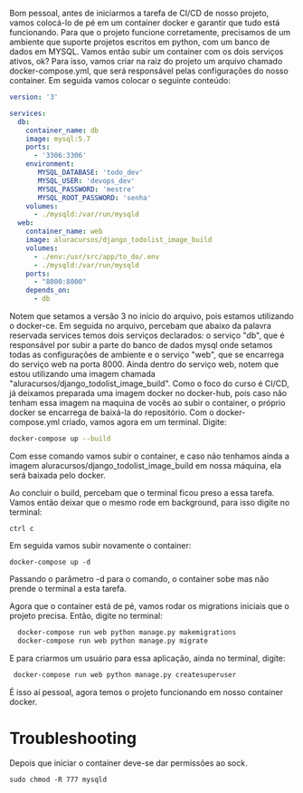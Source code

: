 Bom pessoal, antes de iniciarmos a tarefa de CI/CD de nosso projeto, vamos colocá-lo de pé em um container docker e garantir que tudo está funcionando. Para que o projeto funcione corretamente, precisamos de um ambiente que suporte projetos escritos em python, com um banco de dados em MYSQL. Vamos então subir um container com os dois serviços ativos, ok? Para isso, vamos criar na raiz do projeto um arquivo chamado docker-compose.yml, que será responsável pelas configurações do nosso container. Em seguida vamos colocar o seguinte conteúdo:
```yml
version: '3'

services:
  db:
    container_name: db
    image: mysql:5.7
    ports:
      - '3306:3306'
    environment:
       MYSQL_DATABASE: 'todo_dev'
       MYSQL_USER: 'devops_dev'
       MYSQL_PASSWORD: 'mestre'
       MYSQL_ROOT_PASSWORD: 'senha'
    volumes:
      - ./mysqld:/var/run/mysqld
  web:
    container_name: web
    image: aluracursos/django_todolist_image_build
    volumes:
      - ./env:/usr/src/app/to_do/.env
      - ./mysqld:/var/run/mysqld
    ports:
      - "8000:8000"
    depends_on:
      - db
```
Notem que setamos a versão 3 no início do arquivo, pois estamos utilizando o docker-ce. Em seguida no arquivo, percebam que abaixo da palavra reservada services temos dois serviços declarados: o serviço "db", que é responsável por subir a parte do banco de dados mysql onde setamos todas as configurações de ambiente e o serviço "web", que se encarrega do serviço web na porta 8000. Ainda dentro do serviço web, notem que estou utilizando uma imagem chamada "aluracursos/django_todolist_image_build". Como o foco do curso é CI/CD, já deixamos preparada uma imagem docker no docker-hub, pois caso não tenham essa imagem na maquina de vocês ao subir o container, o próprio docker se encarrega de baixá-la do repositório. Com o docker-compose.yml criado, vamos agora em um terminal. Digite:

```bash
docker-compose up --build
```
Com esse comando vamos subir o container, e caso não tenhamos ainda a imagem aluracursos/django_todolist_image_build em nossa máquina, ela será baixada pelo docker.

Ao concluir o build, percebam que o terminal ficou preso a essa tarefa. Vamos então deixar que o mesmo rode em background, para isso digite no terminal:

```
ctrl c
```

Em seguida vamos subir novamente o container:
```
docker-compose up -d
```
Passando o parâmetro -d para o comando, o container sobe mas não prende o terminal a esta tarefa.

Agora que o container está de pé, vamos rodar os migrations iniciais que o projeto precisa. Então, digite no terminal:
```bash
  docker-compose run web python manage.py makemigrations
  docker-compose run web python manage.py migrate
```
E para criarmos um usuário para essa aplicação, ainda no terminal, digite:

```bash
 docker-compose run web python manage.py createsuperuser
 ```

É isso aí pessoal, agora temos o projeto funcionando em nosso container docker.

# Troubleshooting

Depois que iniciar o container deve-se dar permissões ao sock.

```
sudo chmod -R 777 mysqld
```